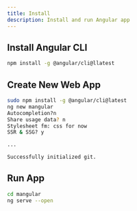 ```yaml
---
title: Install
description: Install and run Angular app
---
```


## Install Angular CLI

```bash
npm install -g @angular/cli@llatest
```

## Create New Web App

```bash
sudo npm install -g @angular/cli@latest
ng new mangular
Autocompletion?n
Share usage data? n
Stylesheet fm: css for now
SSR & SSG? y

...

Successfully initialized git.
```

## Run App

```bash
cd mangular
ng serve --open
```
